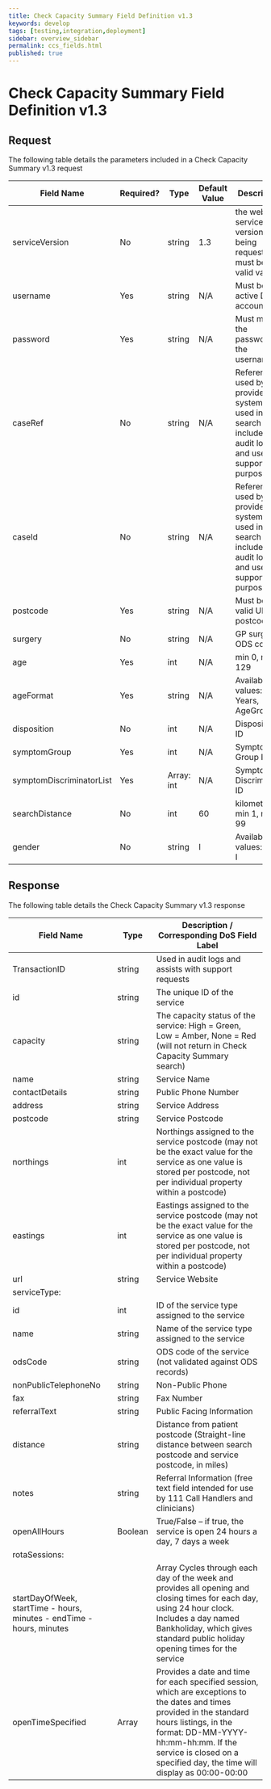 ```yaml
---
title: Check Capacity Summary Field Definition v1.3
keywords: develop
tags: [testing,integration,deployment]
sidebar: overview_sidebar
permalink: ccs_fields.html
published: true
---
```


# Check Capacity Summary Field Definition v1.3

## Request 
The following table details the parameters included in a Check Capacity Summary v1.3 request

| **Field Name**    | **Required?**    | **Type**   | **Default Value** | **Description**   |
|-----------------|----------------|----------|-----------------|-----------------|
|serviceVersion	  |  No	           |string	  | 1.3             | the web service version being requested, must be a valid value |
|username         |	Yes            |string    |	N/A	            | Must be an active DoS account |
|password	        | Yes            |string	  | N/A             |	Must match the password for the username |
|caseRef          |	No	           |string	  | N/A	            | Reference used by provider system – not used in search but included in audit logs and used for support purposes|
|caseId           |	No             |	string	| N/A	            | Reference used by provider system – not used in search but included in audit logs and used for support purposes |
|postcode         |	Yes            |	string  |	N/A	            | Must be a valid UK postcode |
|surgery          |	No	           |string    |	N/A	            | GP surgery ODS code |
|age	            |Yes             |	int     |	N/A             |	min 0, max 129 |
|ageFormat        |Yes             |	string	| N/A	            | Available values: Years, AgeGroup |
|disposition      |	No             |	int     |	N/A             |	Disposition ID |
|symptomGroup	    | Yes            |	int     |	N/A             |	Symptom Group ID |
|symptomDiscriminatorList |	Yes    |	Array: int	| N/A	        | Symptom Discriminator ID |
|searchDistance	| No	           | int	    | 60              |	kilometres, min 1, max 99 |
|gender         |	No             |	string	| I	              | Available values: M, F, I |



## Response
The following table details the Check Capacity Summary v1.3 response 

| **Field Name**  | **Type**    | **Description / Corresponding DoS Field Label**  |
|---------------|-----------|------------------------------------------------|
|TransactionID  |	string	  | Used in audit logs and assists with support requests |
|id             |	string	  | The unique ID of the service |
|capacity       |	string	  | The capacity status of the service: High = Green, Low = Amber, None = Red (will not return in Check Capacity Summary search) |
|name           |	string	 | Service Name |
| contactDetails |	string	| Public Phone Number |
| address	      | string	   | Service Address |
| postcode     |	string	  | Service Postcode |
| northings    |	int	      | Northings assigned to the service postcode (may not be the exact value for the service as one value is stored per postcode, not per individual property within a postcode) |
| eastings    |	int         |	Eastings assigned to the service postcode (may not be the exact value for the service as one value is stored per postcode, not per individual property within a postcode) |
| url	        | string      |	Service Website |
| serviceType: |      |           |
|          id | int   | ID of the service type assigned to the service |
|        name | string | 	Name of the service type assigned to the service |
| odsCode     |	string	| ODS code of the service (not validated against ODS records) |
|nonPublicTelephoneNo |	string	| Non-Public Phone |
|fax |	string	| Fax Number |
|referralText |	string |	Public Facing Information |
|distance |	string |	Distance from patient postcode (Straight-line distance between search postcode and service postcode, in miles) |
|notes |	string |	Referral Information (free text field intended for use by 111 Call Handlers and clinicians) |
|openAllHours |	Boolean |	True/False – if true, the service is open 24 hours a day, 7 days a week |
| rotaSessions: |  |       |
|   startDayOfWeek, startTime - hours, minutes - endTime - hours, minutes |  | Array	Cycles through each day of the week and provides all opening and closing times for each day, using 24 hour clock. Includes a day named Bankholiday, which gives standard public holiday opening times for the service |
|  openTimeSpecified |	Array |	Provides a date and time for each specified session, which are exceptions to the dates and times provided in the standard hours listings, in the format: DD-MM-YYYY-hh:mm-hh:mm. If the service is closed on a specified day, the time will display as 00:00-00:00 |

